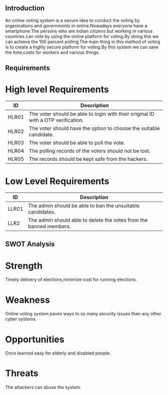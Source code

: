 ## Introduction

An online voting system is a secure idea to conduct the voting by organisations and governments in online.Nowadays everyone have a smartphone.The persons who are indian citizens but working in various countries can vote by using the online platform for voting.By doing this we can achieve the 100 percent polling.The main thing in this method of voting is to create a highly secure platform for voting.By this system we can save the time,costs for workers and various things.

## Requirements
# High level Requirements
| ID | Description |
| --- | --- |
| HLR01 | The voter should be able to login with their original ID with a OTP verification. |
| HLR02 | The voter should have the option to choose the suitable candidate. |
| HLR03 | The voter should be able to poll the vote. |
| HLR04 | The polling records of the voters should not be lost. |
| HLR05 | The records should be kept safe from the hackers. |

# Low Level Requirements
| ID | Description |
| --- | --- |
| LLR01 | The admin should be able to ban the unsuitable candidates. |
| LLR2 | The admin should able to delete the votes from the banned members. |

## SWOT Analysis

# Strength

Timely delivery of elections,minimize cost for running elections.

# Weakness

Online voting system paves ways to so many security issues then any other cyber systems.

# Opportunities

Once learned easy for elderly and disabled people.

# Threats

The attackers can abuse the system.
